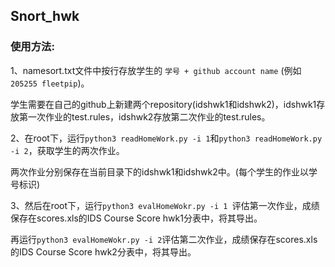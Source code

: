 ## Snort_hwk
### 使用方法:
1、namesort.txt文件中按行存放学生的  ```学号 + github account name```  (例如```205255 fleetpip```)。 

学生需要在自己的github上新建两个repository(idshwk1和idshwk2)，idshwk1存放第一次作业的test.rules，idshwk2存放第二次作业的test.rules。

2、在root下，运行```python3 readHomeWork.py -i 1```和```python3 readHomeWork.py -i 2```，获取学生的两次作业。

两次作业分别保存在当前目录下的idshwk1和idshwk2中。(每个学生的作业以学号标识)

3、然后在root下，运行```python3 evalHomeWokr.py -i 1 ```评估第一次作业，成绩保存在scores.xls的IDS Course Score hwk1分表中，将其导出。

再运行```python3 evalHomeWokr.py -i 2```评估第二次作业，成绩保存在scores.xls的IDS Course Score hwk2分表中，将其导出。
